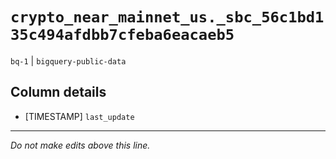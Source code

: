 # `crypto_near_mainnet_us._sbc_56c1bd135c494afdbb7cfeba6eacaeb5`
`bq-1` | `bigquery-public-data`

## Column details
* [TIMESTAMP] `last_update`

-------------------------------------------------------------------------------
*Do not make edits above this line.*
